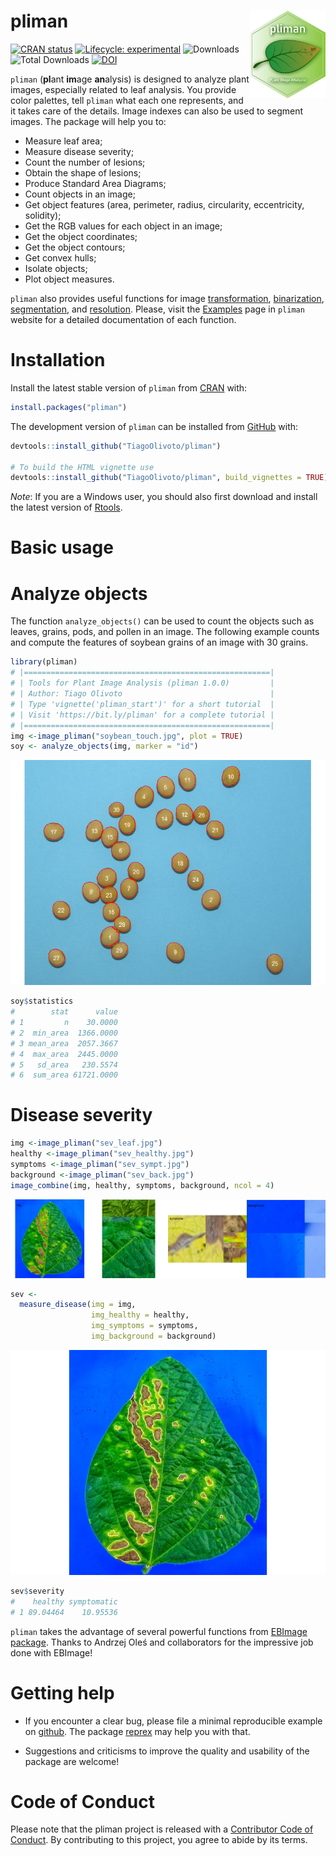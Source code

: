 
<!-- README.md is generated from README.Rmd. Please edit that file -->

# pliman <img src="man/figures/logo_pliman.svg" align="right" height="140/"/>

<!-- badges: start -->

[![CRAN
status](https://www.r-pkg.org/badges/version-ago/pliman)](https://CRAN.R-project.org/package=pliman)
[![Lifecycle:
experimental](https://img.shields.io/badge/lifecycle-experimental-brightgreen.svg)](https://lifecycle.r-lib.org/articles/stages.html#experimental-1)
![Downloads](http://cranlogs.r-pkg.org/badges/pliman) ![Total
Downloads](https://cranlogs.r-pkg.org/badges/grand-total/pliman)
[![DOI](https://zenodo.org/badge/352844585.svg)](https://zenodo.org/badge/latestdoi/352844585)
<!-- badges: end -->

`pliman` (**pl**ant **im**age **an**alysis) is designed to analyze plant
images, especially related to leaf analysis. You provide color palettes,
tell `pliman` what each one represents, and it takes care of the
details. Image indexes can also be used to segment images. The package
will help you to:

-   Measure leaf area;
-   Measure disease severity;
-   Count the number of lesions;
-   Obtain the shape of lesions;
-   Produce Standard Area Diagrams;
-   Count objects in an image;
-   Get object features (area, perimeter, radius, circularity,
    eccentricity, solidity);
-   Get the RGB values for each object in an image;
-   Get the object coordinates;
-   Get the object contours;
-   Get convex hulls;
-   Isolate objects;
-   Plot object measures.

`pliman` also provides useful functions for image
[transformation](https://tiagoolivoto.github.io/pliman/reference/utils_transform.html),
[binarization](https://tiagoolivoto.github.io/pliman/reference/image_binary.html),
[segmentation](https://tiagoolivoto.github.io/pliman/reference/image_segment.html),
and
[resolution](https://tiagoolivoto.github.io/pliman/reference/utils_dpi.html).
Please, visit the
[Examples](https://tiagoolivoto.github.io/pliman/index.html) page in
`pliman` website for a detailed documentation of each function.

# Installation

Install the latest stable version of `pliman` from
[CRAN](https://CRAN.R-project.org/package=pliman) with:

``` r
install.packages("pliman")
```

The development version of `pliman` can be installed from
[GitHub](https://github.com/TiagoOlivoto/pliman) with:

``` r
devtools::install_github("TiagoOlivoto/pliman")

# To build the HTML vignette use
devtools::install_github("TiagoOlivoto/pliman", build_vignettes = TRUE)
```

*Note*: If you are a Windows user, you should also first download and
install the latest version of
[Rtools](https://cran.r-project.org/bin/windows/Rtools/).

# Basic usage

# Analyze objects

The function `analyze_objects()` can be used to count the objects such
as leaves, grains, pods, and pollen in an image. The following example
counts and compute the features of soybean grains of an image with 30
grains.

``` r
library(pliman)
# |=======================================================|
# | Tools for Plant Image Analysis (pliman 1.0.0)         |
# | Author: Tiago Olivoto                                 |
# | Type 'vignette('pliman_start')' for a short tutorial  |
# | Visit 'https://bit.ly/pliman' for a complete tutorial |
# |=======================================================|
img <-image_pliman("soybean_touch.jpg", plot = TRUE)
soy <- analyze_objects(img, marker = "id")
```

![](man/figures/README-unnamed-chunk-4-1.png)<!-- -->

``` r
soy$statistics
#        stat      value
# 1         n    30.0000
# 2  min_area  1366.0000
# 3 mean_area  2057.3667
# 4  max_area  2445.0000
# 5   sd_area   230.5574
# 6  sum_area 61721.0000
```

# Disease severity

``` r
img <-image_pliman("sev_leaf.jpg")
healthy <-image_pliman("sev_healthy.jpg")
symptoms <-image_pliman("sev_sympt.jpg")
background <-image_pliman("sev_back.jpg")
image_combine(img, healthy, symptoms, background, ncol = 4)
```

![](man/figures/README-unnamed-chunk-5-1.png)<!-- -->

``` r
sev <- 
  measure_disease(img = img,
                  img_healthy = healthy,
                  img_symptoms = symptoms,
                  img_background = background)
```

![](man/figures/README-unnamed-chunk-6-1.png)<!-- -->

``` r
sev$severity
#    healthy symptomatic
# 1 89.04464    10.95536
```

`pliman` takes the advantage of several powerful functions from [EBImage
package](https://bioconductor.org/packages/release/bioc/html/EBImage.html).
Thanks to Andrzej Oleś and collaborators for the impressive job done
with EBImage!

# Getting help

-   If you encounter a clear bug, please file a minimal reproducible
    example on [github](https://github.com/TiagoOlivoto/pliman/issues).
    The package [reprex](https://reprex.tidyverse.org/) may help you
    with that.

-   Suggestions and criticisms to improve the quality and usability of
    the package are welcome!

# Code of Conduct

Please note that the pliman project is released with a [Contributor Code
of Conduct](https://tiagoolivoto.github.io/pliman/CODE_OF_CONDUCT.html).
By contributing to this project, you agree to abide by its terms.

